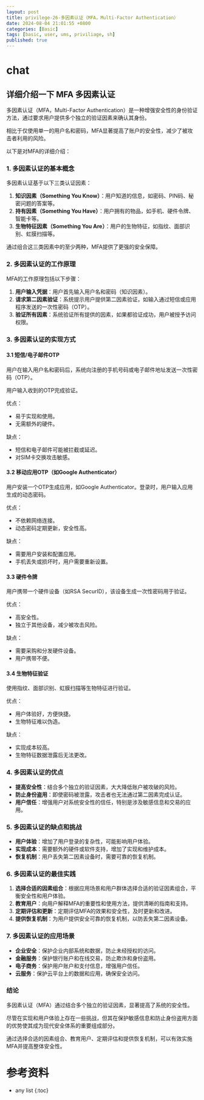 ```yaml
---
layout: post
title: privilege-26-多因素认证（MFA，Multi-Factor Authentication）
date: 2024-08-04 21:01:55 +0800
categories: [Basic]
tags: [basic, user, ums, priviliage, sh]
published: true
---
```



# chat

## 详细介绍一下 MFA 多因素认证

多因素认证（MFA，Multi-Factor Authentication）是一种增强安全性的身份验证方法，通过要求用户提供多个独立的验证因素来确认其身份。

相比于仅使用单一的用户名和密码，MFA显著提高了账户的安全性，减少了被攻击者利用的风险。

以下是对MFA的详细介绍：

### 1. 多因素认证的基本概念

多因素认证基于以下三类认证因素：

1. **知识因素（Something You Know）**：用户知道的信息，如密码、PIN码、秘密问题的答案等。
2. **持有因素（Something You Have）**：用户拥有的物品，如手机、硬件令牌、智能卡等。
3. **生物特征因素（Something You Are）**：用户的生物特征，如指纹、面部识别、虹膜扫描等。

通过组合这三类因素中的至少两种，MFA提供了更强的安全保障。

### 2. 多因素认证的工作原理

MFA的工作原理包括以下步骤：

1. **用户输入凭据**：用户首先输入用户名和密码（知识因素）。
2. **请求第二因素验证**：系统提示用户提供第二因素验证，如输入通过短信或应用程序发送的一次性密码（OTP）。
3. **验证所有因素**：系统验证所有提供的因素，如果都验证成功，用户被授予访问权限。

### 3. 多因素认证的实现方式

#### 3.1 短信/电子邮件OTP

用户在输入用户名和密码后，系统向注册的手机号码或电子邮件地址发送一次性密码（OTP）。

用户输入收到的OTP完成验证。

优点：
- 易于实现和使用。
- 无需额外的硬件。

缺点：
- 短信和电子邮件可能被拦截或延迟。
- 对SIM卡交换攻击敏感。

#### 3.2 移动应用OTP（如Google Authenticator）

用户安装一个OTP生成应用，如Google Authenticator。登录时，用户输入应用生成的动态密码。

优点：
- 不依赖网络连接。
- 动态密码定期更新，安全性高。

缺点：
- 需要用户安装和配置应用。
- 手机丢失或损坏时，用户需要重新设置。

#### 3.3 硬件令牌

用户携带一个硬件设备（如RSA SecurID），该设备生成一次性密码用于验证。

优点：
- 高安全性。
- 独立于其他设备，减少被攻击风险。

缺点：
- 需要采购和分发硬件设备。
- 用户携带不便。

#### 3.4 生物特征验证

使用指纹、面部识别、虹膜扫描等生物特征进行验证。

优点：
- 用户体验好，方便快捷。
- 生物特征难以伪造。

缺点：
- 实现成本较高。
- 生物特征数据泄露后无法更改。

### 4. 多因素认证的优点

- **提高安全性**：结合多个独立的验证因素，大大降低账户被攻破的风险。
- **防止身份盗用**：即使密码被泄露，攻击者也无法通过第二因素完成认证。
- **用户信任**：增强用户对系统安全性的信任，特别是涉及敏感信息和交易的应用。

### 5. 多因素认证的缺点和挑战

- **用户体验**：增加了用户登录的复杂性，可能影响用户体验。
- **实现成本**：需要额外的硬件或软件支持，增加了实现和维护成本。
- **恢复机制**：用户丢失第二因素设备时，需要可靠的恢复机制。

### 6. 多因素认证的最佳实践

1. **选择合适的因素组合**：根据应用场景和用户群体选择合适的验证因素组合，平衡安全性和用户体验。
2. **教育用户**：向用户解释MFA的重要性和使用方法，提供清晰的指南和支持。
3. **定期评估和更新**：定期评估MFA的效果和安全性，及时更新和改进。
4. **提供恢复机制**：为用户提供安全可靠的恢复机制，以防丢失第二因素设备。

### 7. 多因素认证的应用场景

- **企业安全**：保护企业内部系统和数据，防止未经授权的访问。
- **金融服务**：保护银行账户和在线交易，防止欺诈和身份盗用。
- **电子商务**：保护用户账户和支付信息，增强用户信任。
- **云服务**：保护云平台上的数据和应用，确保安全访问。

### 结论

多因素认证（MFA）通过结合多个独立的验证因素，显著提高了系统的安全性。

尽管在实现和用户体验上存在一些挑战，但其在保护敏感信息和防止身份盗用方面的优势使其成为现代安全体系的重要组成部分。

通过选择合适的因素组合、教育用户、定期评估和提供恢复机制，可以有效实施MFA并提高整体安全性。

# 参考资料

* any list
{:toc}